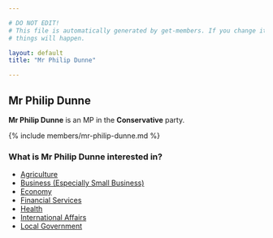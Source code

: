```yaml
---

# DO NOT EDIT!
# This file is automatically generated by get-members. If you change it, bad
# things will happen.

layout: default
title: "Mr Philip Dunne"

---
```


## Mr Philip Dunne

**Mr Philip Dunne** is an MP in the **Conservative** party.

{% include members/mr-philip-dunne.md %}

### What is Mr Philip Dunne interested in?


* [Agriculture](/interests/agriculture.html)
* [Business (Especially Small Business)](/interests/business-especially-small-business.html)
* [Economy](/interests/economy.html)
* [Financial Services](/interests/financial-services.html)
* [Health](/interests/health.html)
* [International Affairs](/interests/international-affairs.html)
* [Local Government](/interests/local-government.html)
